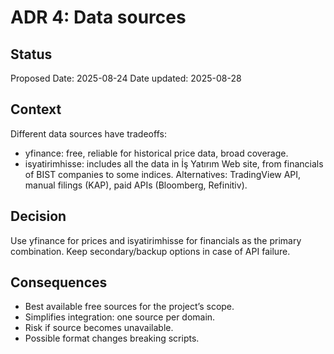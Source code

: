 # ADR 4: Data sources

## Status
Proposed
Date: 2025-08-24
Date updated: 2025-08-28

## Context
Different data sources have tradeoffs:
- yfinance: free, reliable for historical price data, broad coverage.
- isyatirimhisse: includes all the data in İş Yatırım Web site, from financials of BIST companies to some indices.
Alternatives: TradingView API, manual filings (KAP), paid APIs (Bloomberg, Refinitiv).

## Decision
Use yfinance for prices and isyatirimhisse for financials as the primary combination. Keep secondary/backup options in case of API failure. 

## Consequences
- Best available free sources for the project’s scope.
- Simplifies integration: one source per domain.
- Risk if source becomes unavailable.
- Possible format changes breaking scripts.